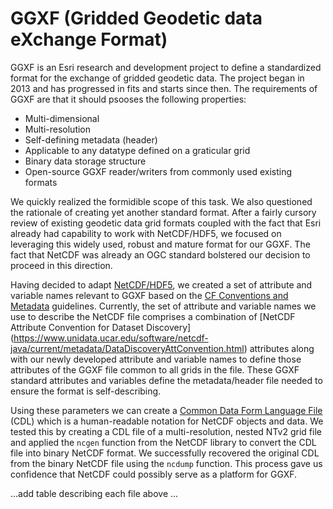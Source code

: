 # GGXF (Gridded Geodetic data eXchange Format)

GGXF is an Esri research and development project to define a standardized format for the exchange of gridded geodetic data. The project began in 2013 and has progressed in fits and starts since then. The requirements of GGXF are that it should psooses the following properties:

- Multi-dimensional
- Multi-resolution
- Self-defining metadata (header)
- Applicable to any datatype defined on a graticular grid
- Binary data storage structure
- Open-source GGXF reader/writers from commonly used existing formats

We quickly realized the formidible scope of this task. We also questioned the rationale of creating yet another standard format. After a fairly cursory review of existing geodetic data grid formats coupled with the fact that Esri already had capability to work with NetCDF/HDF5, we focused on leveraging this widely used, robust and mature format for our GGXF. The fact that NetCDF was already an OGC standard bolstered our decision to proceed in this direction.

Having decided to adapt [NetCDF/HDF5](https://www.unidata.ucar.edu/software/netcdf/), we created a set of attribute and variable names relevant to GGXF based on the [CF Conventions and Metadata](http://cfconventions.org/) guidelines. Currently, the set of attribute and variable names we use to describe the NetCDF file comprises a combination of [NetCDF Attribute Convention for Dataset Discovery] (https://www.unidata.ucar.edu/software/netcdf-java/current/metadata/DataDiscoveryAttConvention.html) attributes along with our newly developed attribute and variable names to define those attributes of the GGXF file common to all grids in the file. These GGXF standard attributes and variables define the metadata/header file needed to ensure the format is self-describing.

Using these parameters we can create a [Common Data Form Language File](https://www.unidata.ucar.edu/software/netcdf/workshops/most-recent/nc3model/Cdl.html) (CDL) which is a human-readable notation for NetCDF objects and data. We tested this by creating a CDL file of a multi-resolution, nested NTv2 grid file and applied the `ncgen` function from the NetCDF library to convert the CDL file into binary NetCDF format. We successfully recovered the original CDL from the binary NetCDF file using the `ncdump` function. This process gave us confidence that NetCDF could possibly serve as a platform for GGXF.



...add table describing each file above ...
